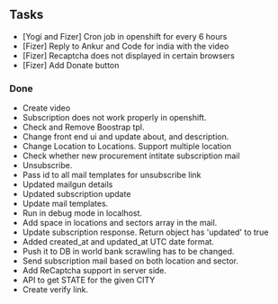 ## Tasks

* [Yogi and Fizer] Cron job in openshift for every 6 hours
* [Fizer] Reply to Ankur and Code for india with the video
* [Fizer] Recaptcha does not displayed in certain browsers
* [Fizer] Add Donate button

### Done

* Create video
* Subscription does not work properly in openshift.
* Check and Remove Boostrap tpl.
* Change front end ui and update about, and description.
* Change Location to Locations. Support multiple location
* Check whether new procurement intitate subscription mail
* Unsubscribe.
* Pass id to all mail templates for unsubscribe link
* Updated mailgun details
* Updated subscription update
* Update mail templates.
* Run in debug mode in localhost.
* Add space in locations and sectors array in the mail.
* Update subscription response. Return object has 'updated' to true
* Added created_at and updated_at UTC date format.
* Push it to DB in world bank scrawling has to be changed.
* Send subscription mail based on both location and sector.
* Add ReCaptcha support in server side.
* API to get STATE for the given CITY
* Create verify link.
